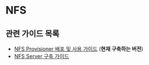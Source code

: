 # NFS

## 관련 가이드 목록

- [NFS Provisioner 배포 및 사용 가이드](provisioner/README.md) (**현재 구축하는 버전**)
- [NFS Server 구축 가이드](server/README.md)

